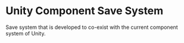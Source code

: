 # Unity Component Save System
Save system that is developed to co-exist with the current component system of Unity.


```csharp



```
